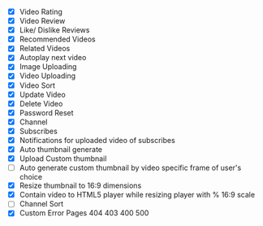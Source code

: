 - [x] Video Rating
- [x] Video Review
- [x] Like/ Dislike Reviews
- [x] Recommended Videos
- [x] Related Videos
- [x] Autoplay next video
- [x] Image Uploading
- [x] Video Uploading
- [x] Video Sort
- [x] Update Video
- [x] Delete Video
- [x] Password Reset
- [x] Channel
- [x] Subscribes
- [x] Notifications for uploaded video of subscribes
- [x] Auto thumbnail generate
- [x] Upload Custom thumbnail
- [ ] Auto generate custom thumbnail by video specific frame of user's choice
- [x] Resize thumbnail to 16:9 dimensions
- [x] Contain video to HTML5 player while resizing player with % 16:9 scale
- [ ] Channel Sort
- [x] Custom Error Pages 404 403 400 500